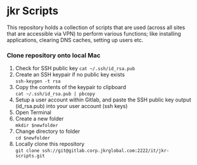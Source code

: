# jkr Scripts
This repository holds a collection of scripts that are used (across all sites that are accessible via VPN) to perform various functions; like installing applications, clearing DNS caches, setting up users etc.  

### Clone repository onto local Mac

1. Check for SSH public key
	`cat ~/.ssh/id_rsa.pub`
1. Create an SSH keypair if no public key exists	
	`ssh-keygen -t rsa`	
2. Copy the contents of the keypair to clipboard	
	`cat ~/.ssh/id_rsa.pub | pbcopy`
3. Setup a user account within Gitlab, and paste the SSH public key output (id_rsa.pub) into your user account (ssh keys)
4. Open Terminal
5. Create a new folder	
	`mkdir $newfolder`
6. Change directory to folder	
	`cd $newfolder`
7. Locally clone this repository	
	`git clone ssh://git@gitlab.corp.jkrglobal.com:2222/it/jkr-scripts.git`